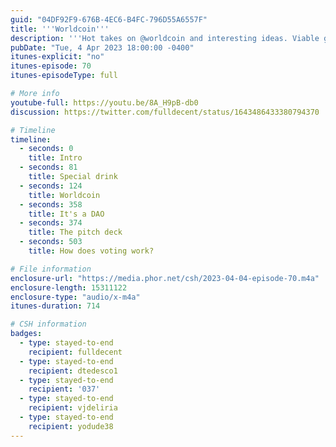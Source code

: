 ```yaml
---
guid: "04DF92F9-676B-4EC6-B4FC-796D55A6557F"
title: '''Worldcoin'''
description: '''Hot takes on @worldcoin and interesting ideas. Viable growth strategy, but objections to iris scanning and skepticism towards the role of governments in pan-national UBI. Discussion on P256 on EVM and @w3c recommendation for Webauthn. Presenting views on bridging EVM with Webauthn and the challenges with transaction cost.''' 
pubDate: "Tue, 4 Apr 2023 18:00:00 -0400"
itunes-explicit: "no"
itunes-episode: 70
itunes-episodeType: full

# More info
youtube-full: https://youtu.be/8A_H9pB-db0
discussion: https://twitter.com/fulldecent/status/1643486433380794370

# Timeline
timeline:
  - seconds: 0
    title: Intro
  - seconds: 81
    title: Special drink
  - seconds: 124
    title: Worldcoin
  - seconds: 358
    title: It's a DAO
  - seconds: 374
    title: The pitch deck
  - seconds: 503
    title: How does voting work?

# File information
enclosure-url: "https://media.phor.net/csh/2023-04-04-episode-70.m4a"
enclosure-length: 15311122
enclosure-type: "audio/x-m4a"
itunes-duration: 714

# CSH information
badges:
  - type: stayed-to-end
    recipient: fulldecent
  - type: stayed-to-end
    recipient: dtedesco1
  - type: stayed-to-end
    recipient: '037'
  - type: stayed-to-end
    recipient: vjdeliria
  - type: stayed-to-end
    recipient: yodude38
---
```

